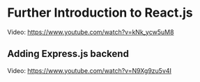 # Further Introduction to React.js

Video: <https://www.youtube.com/watch?v=kNk_ycw5uM8>

## Adding Express.js backend

Video: <https://www.youtube.com/watch?v=N9Xg9zu5v4I>
